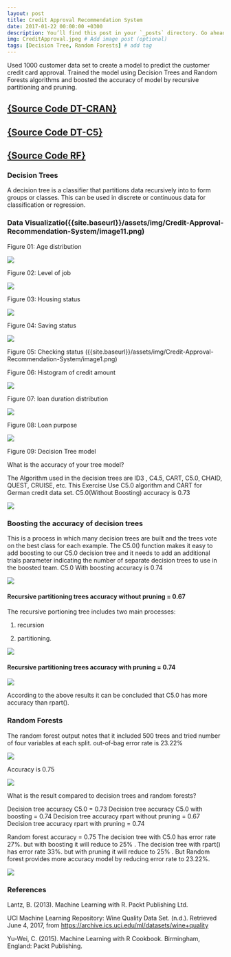 ```yaml
---
layout: post
title: Credit Approval Recommendation System
date: 2017-01-22 00:00:00 +0300
description: You’ll find this post in your `_posts` directory. Go ahead and edit it and re-build the site to see your changes. # Add post description (optional)
img: CreditApproval.jpeg # Add image post (optional)
tags: [Decision Tree, Random Forests] # add tag
---
```

Used 1000 customer data set to create a model to predict the customer credit card approval. Trained the model using Decision Trees and Random Forests algorithms and boosted the accuracy of model by recursive partitioning and pruning.

## [{Source Code DT-CRAN}](https://github.com/AIroot/Credit-Approval-Recommendation-System/blob/master/DT_Credit_Approval_Model_C5/DTCreditApprovalCRAN.R)

## [{Source Code DT-C5}](https://github.com/AIroot/Credit-Approval-Recommendation-System/blob/master/DT_Credit_Approval_Model_C5/DTCreditApprovalC5.R)

## [{Source Code RF}](https://github.com/AIroot/Credit-Approval-Recommendation-System/blob/master/RF_Credit_Approval/RFCreditApproval.R)

### Decision Trees 

A decision tree is a classifier that partitions data recursively into to form groups or classes. This can be used in discrete or continuous data for classification or regression. 

### Data Visualizatio({{site.baseurl}}/assets/img/Credit-Approval-Recommendation-System/image11.png)

Figure 01: Age distribution 


![]({{site.baseurl}}/assets/img/Credit-Approval-Recommendation-System/image13.png)

Figure 02: Level of job 


![]({{site.baseurl}}/assets/img/Credit-Approval-Recommendation-System/image7.png)


Figure 03: Housing status 


![]({{site.baseurl}}/assets/img/Credit-Approval-Recommendation-System/image16.png)


Figure 04: Saving status 


![]({{site.baseurl}}/assets/img/Credit-Approval-Recommendation-System/image2.png)


Figure 05: Checking status ({{site.baseurl}}/assets/img/Credit-Approval-Recommendation-System/image1.png)


Figure 06: Histogram of credit amount 


![]({{site.baseurl}}/assets/img/Credit-Approval-Recommendation-System/image4.png)


Figure 07: loan duration distribution



![]({{site.baseurl}}/assets/img/Credit-Approval-Recommendation-System/image3.png)


Figure 08: Loan purpose


![]({{site.baseurl}}/assets/img/Credit-Approval-Recommendation-System/image10.png)


Figure 09: Decision Tree model




What is the accuracy of your tree model?

The Algorithm used in the decision trees are ID3 , C4.5, CART, C5.0, CHAID, QUEST, CRUISE, etc.
This Exercise Use C5.0 algorithm and CART for German credit data set.
C5.0(Without Boosting) accuracy is 0.73

![]({{site.baseurl}}/assets/img/Credit-Approval-Recommendation-System/image8.png)


### Boosting the accuracy of decision trees

This is a process in which many decision trees are built and the trees vote on the best class for each example. The C5.0() function makes it easy to add boosting to our C5.0 decision tree and it  needs to add an additional trials parameter indicating the number of separate decision trees to use in the boosted team.
C5.0 With boosting accuracy is 0.74


![]({{site.baseurl}}/assets/img/Credit-Approval-Recommendation-System/image15.png)



#### Recursive partitioning trees accuracy without pruning = 0.67

The recursive portioning tree includes two main processes:

01. recursion

02. partitioning.  

![]({{site.baseurl}}/assets/img/Credit-Approval-Recommendation-System/image14.png)


#### Recursive partitioning trees accuracy with pruning = 0.74

![]({{site.baseurl}}/assets/img/Credit-Approval-Recommendation-System/image5.png)

According to the above results it can be concluded that C5.0 has more accuracy than rpart().

### Random Forests 

The random forest output notes that it included 500 trees and tried number of four variables at each split. out-of-bag error rate is 23.22%

![]({{site.baseurl}}/assets/img/Credit-Approval-Recommendation-System/image6.png)

Accuracy is 0.75

![]({{site.baseurl}}/assets/img/Credit-Approval-Recommendation-System/image12.png)


What is the result compared to decision trees and random forests? 

Decision tree accuracy C5.0 = 0.73
Decision tree accuracy C5.0 with boosting = 0.74
Decision tree accuracy rpart without pruning = 0.67
Decision tree accuracy rpart with pruning = 0.74

Random forest accuracy = 0.75
The decision tree with  C5.0 has error rate 27%. but with boosting it will reduce to 25% .
The decision tree with  rpart() has error rate 33%. but with pruning  it will reduce to 25% . But Random forest provides more accuracy model by reducing  error rate to 23.22%. 


![]({{site.baseurl}}/assets/img/Credit-Approval-Recommendation-System/image9.png)

### References

Lantz, B. (2013). Machine Learning with R. Packt Publishing Ltd.

UCI Machine Learning Repository: Wine Quality Data Set. (n.d.). Retrieved June 4, 2017, from https://archive.ics.uci.edu/ml/datasets/wine+quality

Yu-Wei, C. (2015). Machine Learning with R Cookbook. Birmingham, England: Packt Publishing.


